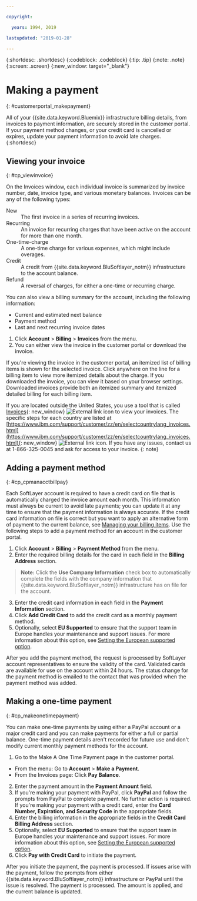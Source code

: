 ```yaml
---

copyright:

  years: 1994, 2019

lastupdated: "2019-01-28"

---
```


{:shortdesc: .shortdesc}
{:codeblock: .codeblock}
{:tip: .tip}
{:note: .note}
{:screen: .screen}
{:new_window: target="_blank"}


# Making a payment
{: #customerportal_makepayment}

All of your {{site.data.keyword.Bluemix}} infrastructure billing details, from invoices to payment information, are securely stored in the customer portal. If your payment method changes, or your credit card is cancelled or expires, update your payment information to avoid late charges.
{:shortdesc}

## Viewing your invoice
{: #cp_viewinvoice}

On the Invoices window, each individual invoice is summarized by invoice number, date, invoice type, and various monetary balances. Invoices can be any of the following types:

<dl>
<dt>New</dt>
<dd>The first invoice in a series of recurring invoices.</dd>
<dt>Recurring</dt>
<dd>An invoice for recurring charges that have been active on the account for more than one month.</dd>
<dt>One-time-charge</dt>
<dd>A one-time charge for various expenses, which might include overages.</dd>
<dt>Credit</dt>
<dd>A credit from {{site.data.keyword.BluSoftlayer_notm}} infrastructure to the account balance.</dd>
<dt>Refund</dt>
<dd>A reversal of charges, for either a one-time or recurring charge.</dd>
</dl>

You can also view a billing summary for the account, including the following information:
  * Current and estimated next balance
  * Payment method
  * Last and next recurring invoice dates

1. Click **Account** > **Billing** > **Invoices** from the menu.
2. You can either view the invoice in the customer portal or download the invoice.

If you're viewing the invoice in the customer portal, an itemized list of billing items is shown for the selected invoice. Click anywhere on the line for a billing item to view more itemized details about the charge. If you downloaded the invoice, you can view it based on your browser settings. Downloaded invoices provide both an itemized summary and itemized detailed billing for each billing item.

If you are located outside the United States, you use a tool that is called [Invoices](http://www.ibm.com/support/customer/invoices){: new_window} ![External link icon](../icons/launch-glyph.svg "External link icon") to view your invoices. The specific steps for each country are listed at [https://www.ibm.com/support/customer/zz/en/selectcountrylang_invoices.html](https://www.ibm.com/support/customer/zz/en/selectcountrylang_invoices.html){: new_window} ![External link icon](../icons/launch-glyph.svg "External link icon"). If you have any issues, contact us at 1-866-325-0045 and ask for access to your invoice.
{: note}

## Adding a payment method
{: #cp_cpmanacctbillpay}

Each SoftLayer account is required to have a credit card on file that is automatically charged the invoice amount each month. This information must always be current to avoid late payments; you can update it at any time to ensure that the payment information is always accurate. If the credit card information on file is correct but you want to apply an alternative form of payment to the current balance, see [Managing your billing items](/docs/customer-portal/cpmanacctbillpay.html#cp_makeonetimepayment). Use the following steps to add a payment method for an account in the customer portal.

1. Click **Account** > **Billing** > **Payment Method** from the menu.
2. Enter the required billing details for the card in each field in the **Billing Address** section.
> **Note:** Click the **Use Company Information** check box to automatically complete the fields with the company information that {{site.data.keyword.BluSoftlayer_notm}} infrastructure has on file for the account.
3. Enter the credit card information in each field in the **Payment Information** section.
4. Click **Add Credit Card** to add the credit card as a monthly payment method.
5. Optionally, select **EU Supported** to ensure that the support team in Europe handles your maintenance and support issues.  For more information about this option, see [Setting the European supported option](/docs/customer-portal/cpmanuserprof.html#cp_seteusupported).

After you add the payment method, the request is processed by SoftLayer account representatives to ensure the validity of the card. Validated cards are available for use on the account within 24 hours. The status change for the payment method is emailed to the contact that was provided when the payment method was added.

## Making a one-time payment
{: #cp_makeonetimepayment}

You can make one-time payments by using either a PayPal account or a major credit card and you can make payments for either a full or partial balance. One-time payment details aren't recorded for future use and don't modify current monthly payment methods for the account.

1. Go to the Make A One Time Payment page in the customer portal.
 * From the menu: Go to **Account** > **Make a Payment**.
 * From the Invoices page: Click **Pay Balance**.
2. Enter the payment amount in the **Payment Amount** field.
3. If you're making your payment with PayPal, click **PayPal** and follow the prompts from PayPal to complete payment. No further action is required. If you're making your payment with a credit card, enter the **Card Number, Expiration, and Security Code** in the appropriate fields.
4. Enter the billing information in the appropriate fields in the **Credit Card Billing Address** section.
5. Optionally, select **EU Supported** to ensure that the support team in Europe handles your maintenance and support issues.  For more information about this option, see [Setting the European supported option](/docs/customer-portal/cpmanuserprof.html#cp_seteusupported).
6. Click **Pay with Credit Card** to initiate the payment.

After you initiate the payment, the payment is processed. If issues arise with the payment, follow the prompts from either {{site.data.keyword.BluSoftlayer_notm}} infrastructure or PayPal until the issue is resolved. The payment is processed. The amount is applied, and the current balance is updated.
